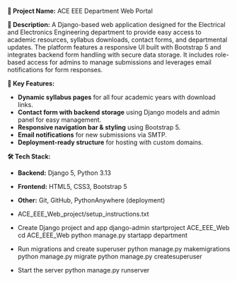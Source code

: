 **📌 Project Name:** ACE EEE Department Web Portal

**📝 Description:**
A Django-based web application designed for the Electrical and Electronics Engineering department to provide easy access to academic resources, syllabus downloads, contact forms, and departmental updates. The platform features a responsive UI built with Bootstrap 5 and integrates backend form handling with secure data storage. It includes role-based access for admins to manage submissions and leverages email notifications for form responses.

**🔹 Key Features:**
* **Dynamic syllabus pages** for all four academic years with download links.
* **Contact form with backend storage** using Django models and admin panel for easy management.
* **Responsive navigation bar & styling** using Bootstrap 5.
* **Email notifications** for new submissions via SMTP.
* **Deployment-ready structure** for hosting with custom domains.

**🛠 Tech Stack:**
* **Backend:** Django 5, Python 3.13
* **Frontend:** HTML5, CSS3, Bootstrap 5
* **Other:** Git, GitHub, PythonAnywhere (deployment)

* ACE_EEE_Web_project/setup_instructions.txt
* Create Django project and app
django-admin startproject ACE_EEE_Web
cd ACE_EEE_Web
python manage.py startapp department
* Run migrations and create superuser
python manage.py makemigrations
python manage.py migrate
python manage.py createsuperuser
* Start the server
python manage.py runserver


